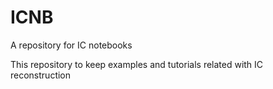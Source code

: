 # ICNB
A repository for IC notebooks

This repository to keep examples and tutorials related with IC reconstruction